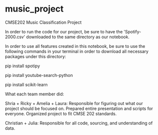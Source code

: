 # music_project
CMSE202 Music Classification Project

In order to run the code for our project, be sure to have the 'Spotify-2000.csv' downloaded to the same directory as our notebook.


In order to use all features created in this notebook, be sure to use the following commands in your terminal in order to download all necessary packages under this directory:

pip install spotipy

pip install youtube-search-python

pip install scikit-learn




What each team member did:


Shria + Ricky + Amelia + Laura:
Responsible for figuring out what our project should be focused on. Prepared entire presentation and scripts for everyone. Organized project to fit CMSE 202 standards.


Christian + Julia:
Responsible for all code, sourcing, and understanding of data.